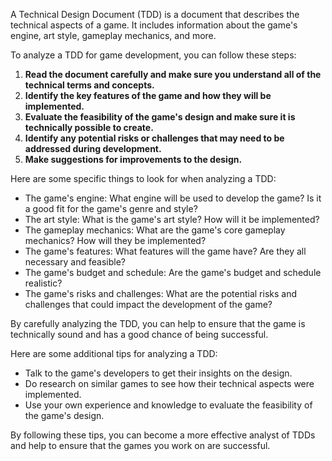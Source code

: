 A Technical Design Document (TDD) is a document that describes the technical aspects of a game. It includes information about the game's engine, art style, gameplay mechanics, and more.

To analyze a TDD for game development, you can follow these steps:

1. **Read the document carefully and make sure you understand all of the technical terms and concepts.**
2. **Identify the key features of the game and how they will be implemented.**
3. **Evaluate the feasibility of the game's design and make sure it is technically possible to create.**
4. **Identify any potential risks or challenges that may need to be addressed during development.**
5. **Make suggestions for improvements to the design.**

Here are some specific things to look for when analyzing a TDD:

- The game's engine: What engine will be used to develop the game? Is it a good fit for the game's genre and style?
- The art style: What is the game's art style? How will it be implemented?
- The gameplay mechanics: What are the game's core gameplay mechanics? How will they be implemented?
- The game's features: What features will the game have? Are they all necessary and feasible?
- The game's budget and schedule: Are the game's budget and schedule realistic?
- The game's risks and challenges: What are the potential risks and challenges that could impact the development of the game?

By carefully analyzing the TDD, you can help to ensure that the game is technically sound and has a good chance of being successful.

Here are some additional tips for analyzing a TDD:

- Talk to the game's developers to get their insights on the design.
- Do research on similar games to see how their technical aspects were implemented.
- Use your own experience and knowledge to evaluate the feasibility of the game's design.

By following these tips, you can become a more effective analyst of TDDs and help to ensure that the games you work on are successful.